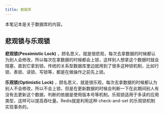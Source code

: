 ```yaml
---
title: 数据库
---
```


本笔记本是关于数据库的内容。

## 悲观锁与乐观锁

**悲观锁(Pessimistic Lock)** ，顾名思义，就是很悲观，每次去拿数据的时候都认为别人会修改，所以每次在拿数据的时候都会上锁，这样别人想拿这个数据时就会阻塞，直到它拿到锁。传统的关系型数据库里边就用到了很多这种锁机制，比如行锁、表锁、读锁、写锁等，都是在做操作之前先上锁。

**乐观锁(Optimistic Lock)** ，顾名思义，就是很乐观，每次去拿数据的时候都认为别人不会修改，所以不会上锁，但是在更新数据的时候会判断一下在此期间别人有没有去更新这个数据，判断的依据是使用版本号等机制。乐观锁适用于多读的应用类型，这样可以提高吞吐量。Redis就是利用这种 check-and-set 的乐观锁机制实现事务的。

